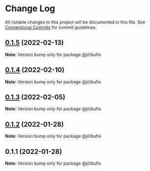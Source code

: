 # Change Log

All notable changes to this project will be documented in this file.
See [Conventional Commits](https://conventionalcommits.org) for commit guidelines.

## [0.1.5](https://github.com/jiljs/jil/compare/@jil/bufio@0.1.4...@jil/bufio@0.1.5) (2022-02-13)

**Note:** Version bump only for package @jil/bufio





## [0.1.4](https://github.com/jiljs/jil/compare/@jil/bufio@0.1.3...@jil/bufio@0.1.4) (2022-02-10)

**Note:** Version bump only for package @jil/bufio





## [0.1.3](https://github.com/jiljs/jil/compare/@jil/bufio@0.1.2...@jil/bufio@0.1.3) (2022-02-05)

**Note:** Version bump only for package @jil/bufio





## [0.1.2](https://github.com/jiljs/jil/compare/@jil/bufio@0.1.1...@jil/bufio@0.1.2) (2022-01-28)

**Note:** Version bump only for package @jil/bufio





## 0.1.1 (2022-01-28)

**Note:** Version bump only for package @jil/bufio
